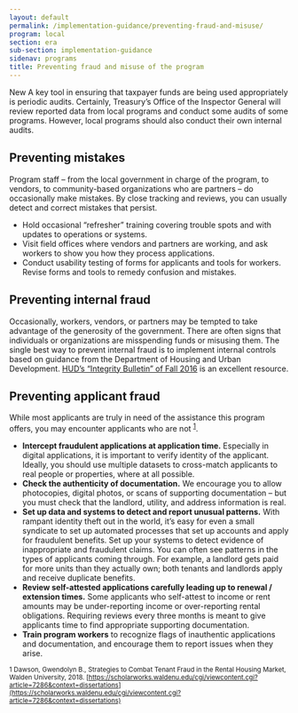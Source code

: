 ```yaml
---
layout: default
permalink: /implementation-guidance/preventing-fraud-and-misuse/
program: local
section: era
sub-section: implementation-guidance
sidenav: programs
title: Preventing fraud and misuse of the program
---
```


<span class="usa-tag usa-tag--new">New</span> A key tool in ensuring that taxpayer funds are being used appropriately is periodic audits. Certainly, Treasury’s Office of the Inspector General will review reported data from local programs and conduct some audits of some programs. However, local programs should also conduct their own internal audits. 

## Preventing mistakes

Program staff – from the local government in charge of the program, to vendors, to community-based organizations who are partners – do occasionally make mistakes. By close tracking and reviews, you can usually detect and correct mistakes that persist.

*	Hold occasional “refresher” training covering trouble spots and with updates to operations or systems. 
*	Visit field offices where vendors and partners are working, and ask workers to show you how they process applications. 
*	Conduct usability testing of forms for applicants and tools for workers. Revise forms and tools to remedy confusion and mistakes. 

## Preventing internal fraud

Occasionally, workers, vendors, or partners may be tempted to take advantage of the generosity of the government. There are often signs that individuals or organizations are misspending funds or misusing them. The single best way to prevent internal fraud is to implement internal controls based on guidance from the Department of Housing and Urban Development. <a href="https://www.hudoig.gov/sites/default/files/2019-04/Internal%20Controls%20Integrity%20Bulletin%20CPD.pdf">HUD’s “Integrity Bulletin” of Fall 2016</a> is an excellent resource.

## Preventing applicant fraud

While most applicants are truly in need of the assistance this program offers, you may encounter applicants who are not <sup><a href="#fn1" id="ref1">1</a></sup>. 
 
* **Intercept fraudulent applications at application time.** Especially in digital applications, it is important to verify identity of the applicant. Ideally, you should use multiple datasets to cross-match applicants to real people or properties, where at all possible. 
*	**Check the authenticity of documentation.** We encourage you to allow photocopies, digital photos, or scans of supporting documentation – but you must check that the landlord, utility, and address information is real.
*	**Set up data and systems to detect and report unusual patterns.** With rampant identity theft out in the world, it’s easy for even a small syndicate to set up automated processes that set up accounts and apply for fraudulent benefits. Set up your systems to detect evidence of inappropriate and fraudulent claims. You can often see patterns in the types of applicants coming through. For example, a landlord gets paid for more units than they actually own; both tenants and landlords apply and receive duplicate benefits.
*	**Review self-attested applications carefully leading up to renewal / extension times.** Some applicants who self-attest to income or rent amounts may be under-reporting income or over-reporting rental obligations. Requiring reviews every three months is meant to give applicants time to find appropriate supporting documentation.
*	**Train program workers** to recognize flags of inauthentic applications and documentation, and encourage them to report issues when they arise. 


<sup id="fn1">1 Dawson, Gwendolyn B., Strategies to Combat Tenant Fraud in the Rental Housing Market, Walden University, 2018. [https://scholarworks.waldenu.edu/cgi/viewcontent.cgi?article=7286&context=dissertations](https://scholarworks.waldenu.edu/cgi/viewcontent.cgi?article=7286&context=dissertations)